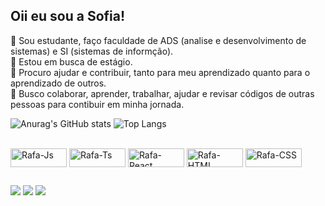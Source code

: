 ## Oii eu sou a Sofia!
🔭 Sou estudante, faço faculdade de ADS (analise e desenvolvimento de sistemas) e SI (sistemas de informção).<br>
👋 Estou em busca de estágio.<br>
🤝 Procuro ajudar e contribuir, tanto para meu aprendizado quanto para o aprendizado de outros.<br>
👯 Busco colaborar, aprender, trabalhar, ajudar e revisar códigos de outras pessoas para contibuir em minha jornada.<br>

![Anurag's GitHub stats](https://github-readme-stats.vercel.app/api?username=sofiacarvalho2&show_icons=true&theme=transparent)
![Top Langs](https://github-readme-stats.vercel.app/api/top-langs/?username=sofiacarvalho2&layout=compact&theme=transparent)

<div style="display: inline_block"><br>
  <img align="center" alt="Rafa-Js" height="30" width="90" src="https://img.shields.io/badge/Java-ED8B00?style=for-the-badge&logo=openjdk&logoColor=white">
  <img align="center" alt="Rafa-Ts" height="30" width="90" src="https://img.shields.io/badge/PHP-777BB4?style=for-the-badge&logo=php&logoColor=white">
  <img align="center" alt="Rafa-React" height="30" width="90" src="https://img.shields.io/badge/Kotlin-0095D5?&style=for-the-badge&logo=kotlin&logoColor=white">
  <img align="center" alt="Rafa-HTML" height="30" width="90" src="https://img.shields.io/badge/HTML5-E34F26?style=for-the-badge&logo=html5&logoColor=white">
  <img align="center" alt="Rafa-CSS" height="30" width="90" src="https://img.shields.io/badge/CSS3-1572B6?style=for-the-badge&logo=css3&logoColor=white">
 </div>

##
<div>
  <a href="https://www.instagram.com/davidsofia26/" target="_blank"><img src="https://img.shields.io/badge/-Instagram-%23E4405F?style=for-the-badge&logo=instagram&logoColor=white" target="_blank"></a>
 	 <a href = "mailto:sofiacarvalho2004@proton.me"><img src="https://img.shields.io/badge/ProtonMail-8B89CC?style=for-the-badge&logo=protonmail&logoColor=white" target="_blank"></a>
  <a href="https://www.linkedin.com/in/sofia-david-de-carvalho-70006b316" target="_blank"><img src="https://img.shields.io/badge/-LinkedIn-%230077B5?style=for-the-badge&logo=linkedin&logoColor=white" target="_blank"></a> 
</div>
